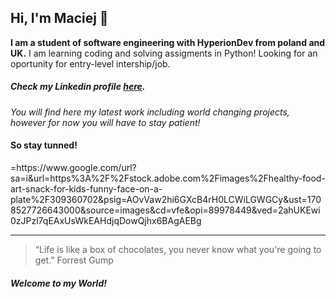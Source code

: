 ## Hi, I'm Maciej 👋

**I am a student of software engineering with HyperionDev from poland and UK.**
I am learning coding and solving assigments in Python!
Looking for an oportunity for entry-level intership/job.
##### Check my Linkedin profile [here](https://www.linkedin.com/in/maciej-naworski-9244282b2/).
*You will find here my latest work including world changing projects, however for now you will have to stay patient!*

#### So stay tunned!

<picture>
<srcset>=https://www.google.com/url?sa=i&url=https%3A%2F%2Fstock.adobe.com%2Fimages%2Fhealthy-food-art-snack-for-kids-funny-face-on-a-plate%2F309360702&psig=AOvVaw2hi6GXcB4rH0LCWiLGWGCy&ust=1708527726643000&source=images&cd=vfe&opi=89978449&ved=2ahUKEwi0zJPzl7qEAxUsWkEAHdjqDowQjhx6BAgAEBg </srcset>






---
>“Life is like a box of chocolates, you never know what you're going to get.”
>Forrest Gump

##### Welcome to my World!

<!--
**78JEICAM/78JEICAM** is a ✨ _special_ ✨ repository because its `README.md` (this file) appears on your GitHub profile.

Here are some ideas to get you started:

- 🔭 I’m currently working on ...
- 🌱 I’m currently learning ...
- 👯 I’m looking to collaborate on ...
- 🤔 I’m looking for help with ...
- 💬 Ask me about ...
- 📫 How to reach me: ...
- 😄 Pronouns: ...
- ⚡ Fun fact: ...
-->
